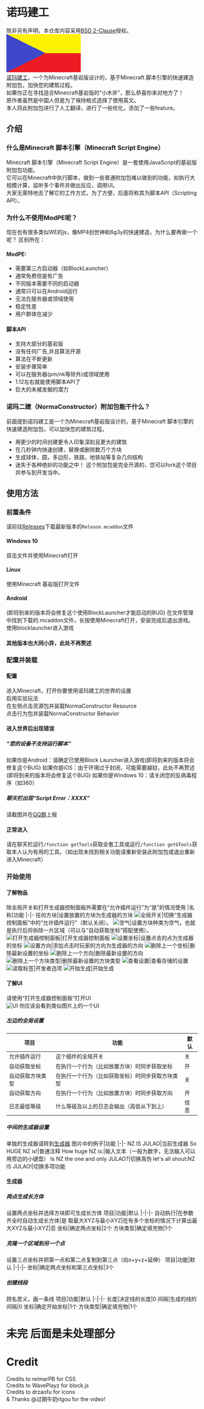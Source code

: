 # 诺玛建工
除非另有声明，本仓库内容采用[BSD 2-Clause](https://github.com/NorthernOceanS/NormaConstructor/LICENSE "BSD 2-Clause")授权。  
[![icon](/.github/workflows/icon.png "诺玛")](https://github.com/NorthernOceanS/NormaConstructor)  
[诺玛建工](https://github.com/NorthernOceanS/NormaConstructor "前往原仓库")，一个为Minecraft基岩版设计的，基于Minecraft 脚本引擎的快速建造附加包，加快您的建筑过程。  
如果你正在寻找适合Minecraft基岩版的“小木斧”，那么恭喜你来对地方了！  
原作者虽然是中国人但是为了保持格式选择了使用英文。  
本人将此附加包进行了人工翻译，进行了一些优化，添加了一些feature。
## 介绍
### 什么是Minecraft 脚本引擎（Minecraft Script Engine）
Minecraft 脚本引擎（Minecraft Script Engine）是一套使用JavaScript的基岩版附加包功能。  
它可以在Minecraft中执行脚本，做到一些普通附加包难以做到的功能，如执行大规模计算，监听多个事件并做出反应，调用UI。  
大家无需特地去了解它的工作方式，为了方便，后面将称其为脚本API（Scripting API）。  
### 为什么不使用ModPE呢？
现在也有很多类似WE的js，像MP4创世神和6g3y的快速建造，为什么要再做一个呢？
区别所在：
#### ModPE:
- 需要第三方启动器（如BlockLauncher）
- 通常免费但是有广告
- 不同版本需要不同的启动器
- 通常只可以在Android运行
- 无法在服务器或领域使用
- 稳定性差
- 用户群体在减少
#### 脚本API
- 支持大部分的基岩版  
- 没有任何广告,并且算法开源  
- 算法在不断更新  
- 安装步骤简单  
- 可以在服务器(pm/nk等除外)或领域使用  
- 1.12左右就能使用脚本API了  
- 巨大的未被发掘的潜力
### 诺玛二建（NormaConstructor）附加包能干什么？
前面提到诺玛建工是一个为Minecraft基岩版设计的，基于Minecraft 脚本引擎的快速建造附加包，可以加快您的建筑过程。
- 用更少的时间创建更令人印象深刻且更大的建筑  
- 在几秒钟内快速创建，替换或删除数万个方块  
- 生成球体，圆，多边形，铁路，地铁站等复杂几何结构  
- 迷失于各种绝妙的功能之中！
这个附加包是完全开源的，您可以fork这个项目并参与到开发当中。
## 使用方法
### 前置条件
请前往[Releases](https://github.com/MCDRZF/NormaConstructor/releases/latest "前往")下载最新版本的`Release.mcaddon`文件
#### Windows 10
双击文件并使用Minecraft打开
#### Linux
使用Minecraft 基岩版打开文件
#### Android
(即将到来的版本将会修复这个使用BlockLauncher才能启动的BUG)
在文件管理中找到下载的.mcaddon文件，长按使用Minecraft打开，安装完成后退出游戏。
使用blocklauncher进入游戏
#### 其他版本也大同小异，此处不再赘述
### 配置并装载
#### 配置
进入Minecraft，打开你要使用诺玛建工的世界的设置  
启用实验玩法  
在左侧点击资源包并装载NormaConstructor Resource  
点击行为包并装载NormaConstructor Behavior
#### 进入世界后出现错误
##### “您的设备不支持运行脚本”
如果你是Android：请确定已使用Block Launcher进入游戏(即将到来的版本将会修复这个BUG)
如果你是iOS：由于环境过于封闭，可能需要越狱，此处不再赘述(即将到来的版本将会修复这个BUG)
如果你是Windows 10：请关闭您的反病毒程序（如360）
##### 聊天栏出现“Script Error：XXXX”
请截图并在[QQ群](https://jq.qq.com/?_wv=1027&k=p3IjjMWN "加群")上报
#### 正常进入
请在聊天栏运行`/function getTools`获取全套工具或运行`/function getGTools`获取本人认为有用的工具。（如出现未找到相关功能请重新安装此附加包或退出重新进入Minecraft）
### 开始使用
#### 了解物品
除全局开关和打开生成器控制面板外需要在“允许插件运行”为“是”的情况使用
|名称|功能
|-|-
任何方块|设置放置的方块为生成器的方块
![全局开关](https://github.com/MCDRZF/NormaConstructor/raw/master/packs/resources/textures/items/chooseNextGenerator.png "全局开关")|切换“生成器控制面板”中的“允许插件运行”（默认关闭）。
![空气](https://github.com/MCDRZF/NormaConstructor/raw/master/packs/resources/textures/items/getAir.png "空气")|设置方块种类为空气，也就是执行后将拆除一片区域（可以与“自动获取坐标”搭配使用）。
![打开生成器控制面板](https://github.com/MCDRZF/NormaConstructor/raw/master/packs/resources/textures/items/showMenu.png "打开生成器控制面板")|打开生成器控制面板
![设置坐标](https://github.com/MCDRZF/NormaConstructor/raw/master/packs/resources/textures/items/getPosition.png "设置坐标")|设置点击的点为生成器的坐标
![设置方向](https://github.com/MCDRZF/NormaConstructor/raw/master/packs/resources/textures/items/getDirection.png "设置方向")|添加点击时玩家的方向为生成器的方向
![删除上一个坐标](https://github.com/MCDRZF/NormaConstructor/raw/master/packs/resources/textures/items/removeLastPosition.png "删除上一个坐标")|删除最新设置的坐标
![删除上一个方向](https://github.com/MCDRZF/NormaConstructor/raw/master/packs/resources/textures/items/removeLastDirection.png "删除上一个方向")|删除最新设置的方向
![删除上一个方块类型](https://github.com/MCDRZF/NormaConstructor/raw/master/packs/resources/textures/items/removeLastBlockType.png "删除上一个方块类型")|删除最新设置的方块类型
![查看设置](https://github.com/MCDRZF/NormaConstructor/raw/master/packs/resources/textures/items/showSavedData.png "查看设置")|查看存储的设置
![读取标签](https://github.com/MCDRZF/NormaConstructor/raw/master/packs/resources/textures/items/readTag.png "读取标签")|开发者选项
![开始生成](https://github.com/MCDRZF/NormaConstructor/raw/master/packs/resources/textures/items/execute.png "开始生成")|开始生成
#### 了解UI
请使用“打开生成器控制面板”打开UI  
![UI](https://github.com/MCDRZF/NormaConstructor/raw/master/.github/workflows/UI.png "UI")
你应该会看到类似图片上的一个UI
##### 左边的全局设置
项目|功能|默认
|-|-|-
允许插件运行|这个插件的全局开关|关
自动获取坐标|在执行一个行为（比如放置方块）时同步获取坐标|开
自动获取方块类型|在执行一个行为（比如获取坐标）时同步获取方块类型|关
自动获取方向|在执行一个行为（比如放置方块）时同步获取方向|开
日志最低等级|什么等级及以上的日志会输出（高低从下到上）|信息
##### 中间的生成器设置
单独的生成器请转到[生成器](####生成器)
图片中的例子|功能
|-|-
NZ IS JULAO|当前生成器
So HUGE NZ is!|普通注释
How huge NZ is:|输入文本（一般为数字，无法输入可以用旁边的小键盘）
Is NZ the one and only JULAO?|切换真伪
let's all shout:NZ IS JULAO!|切换多项功能
#### 生成器
##### 两点生成长方体
设置两点坐标并选择方块即可生成长方体
项目|功能|默认
|-|-|-
自动执行|在参数齐全时自动生成长方体|是
取最大XYZ与最小XYZ|在有多个坐标的情况下计算出最大XYZ与最小XYZ|否
坐标|确定两点坐标|2个
方块类型|确定填充物|1个
##### 克隆一个区域到另一个点
设置三点坐标并把第一点和第二点复制到第三点（向x+y+z+延伸）
项目|功能|默认
|-|-|-
坐标|确定两点坐标和第三点坐标|3个
##### 创建线段
顾名思义，画一条线
项目|功能|默认
|-|-|-
长度|决定线的长度|0
间隔|生成的线的间隔|0
坐标|确定开始坐标|1个
方块类型|确定填充物|1个
# 未完 后面是未处理部分

# Credit
Credits to reimarPB for CSS  
Credits to WavePlayz for block.js  
Credits to drzaofu for icons  
& Thanks @过期牛奶rlgou for the video!
